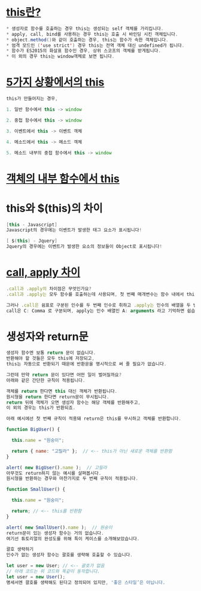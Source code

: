 # [this란?](https://www.zerocho.com/category/JavaScript/post/5b0645cc7e3e36001bf676eb)
```java
* 생성자로 함수를 호출하는 경우 this는 생성되는 self 객체를 가리킵니다.
* apply, call, bind를 사용하는 경우 this는 호출 시 바인딩 시킨 객체입니다.
* object.method()와 같이 호출하는 경우, this는 함수가 속한 객체입니다.
* 엄격 모드인 ('use strict') 경우 this는 전역 객체 대신 undefined가 됩니다.
* 함수가 ES2015의 화살표 함수인 경우, 상위 스코프의 객체를 받게됩니다.
* 이 외의 경우 this는 window객체로 보면 됩니다.

```

# [5가지 상황에서의 this](https://beomy.tistory.com/6)
```javascript
this가 만들어지는 경우,

1. 일반 함수에서 this -> window

2. 중첩 함수에서 this -> window

3. 이벤트에서 this -> 이벤트 객체

4. 메소드에서 this -> 메소드 객체

5. 메소드 내부의 중첩 함수에서 this -> window

```

# [객체의 내부 함수에서 this](https://wormwlrm.github.io/2019/03/04/You-should-know-JavaScript-this.html)

# this와 $(this)의 차이
```java
[this - Javascript]
Javascript의 경우에는 이벤트가 발생한 태그 요소가 표시됩니다!

[ $(this) - Jquery]
Jquery의 경우에는 이벤트가 발생한 요소의 정보들이 Object로 표시됩니다!
```


# [call, apply 차이](https://velog.io/@chris/front-end-interview-handbook-js-1#foreach-%EB%A3%A8%ED%94%84%EC%99%80-map-%EB%A3%A8%ED%94%84-%EC%82%AC%EC%9D%B4%EC%9D%98-%EC%A3%BC%EC%9A%94-%EC%B0%A8%EC%9D%B4%EC%A0%90%EC%9D%84-%EC%84%A4%EB%AA%85%ED%95%A0-%EC%88%98-%EC%9E%88%EB%82%98%EC%9A%94-%EC%99%9C-%EB%91%98-%EC%A4%91-%ED%95%98%EB%82%98%EB%A5%BC-%EC%84%A0%ED%83%9D%ED%95%A0-%EA%B2%83%EC%9D%B8%EA%B0%80%EC%9A%94)
```javascript
.call과 .apply의 차이점은 무엇인가요?
.call과 .apply는 모두 함수를 호출하는데 사용되며, 첫 번째 매개변수는 함수 내에서 this의 값으로 사용됩니다. 

그러나 .call은 쉼표로 구분된 인수를 두 번째 인수로 취하고 .apply는 인수의 배열을 두 번째 인수로 취합니다. 
call은 C: Comma 로 구분되며, apply는 인수 배열인 A: arguments 라고 기억하면 쉽습니다.
```

# 생성자와 return문
```javascript
생성자 함수엔 보통 return 문이 없습니다. 
반환해야 할 것들은 모두 this에 저장되고, 
this는 자동으로 반환되기 때문에 반환문을 명시적으로 써 줄 필요가 없습니다.

그런데 만약 return 문이 있다면 어떤 일이 벌어질까요? 
아래와 같은 간단한 규칙이 적용됩니다.

객체를 return 한다면 this 대신 객체가 반환됩니다.
원시형을 return 한다면 return문이 무시됩니다.
return 뒤에 객체가 오면 생성자 함수는 해당 객체를 반환해주고, 
이 외의 경우는 this가 반환되죠.

아래 예시에선 첫 번째 규칙이 적용돼 return은 this를 무시하고 객체를 반환합니다.

function BigUser() {

  this.name = "원숭이";

  return { name: "고릴라" };  // <-- this가 아닌 새로운 객체를 반환함
}

alert( new BigUser().name );  // 고릴라
아무것도 return하지 않는 예시를 살펴봅시다. 
원시형을 반환하는 경우와 마찬가지로 두 번째 규칙이 적용됩니다.

function SmallUser() {

  this.name = "원숭이";

  return; // <-- this를 반환함
}

alert( new SmallUser().name );  // 원숭이
return문이 있는 생성자 함수는 거의 없습니다. 
여기선 튜토리얼의 완성도를 위해 특이 케이스를 소개해보았습니다.

괄호 생략하기
인수가 없는 생성자 함수는 괄호를 생략해 호출할 수 있습니다.

let user = new User; // <-- 괄호가 없음
// 아래 코드는 위 코드와 똑같이 동작합니다.
let user = new User();
명세서엔 괄호를 생략해도 된다고 정의되어 있지만, '좋은 스타일’은 아닙니다.
```
